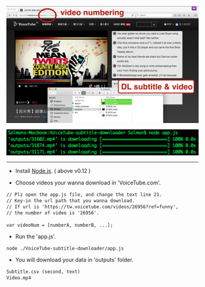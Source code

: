 ![01](readme/01.png)

![02](readme/02.png)

---

* Install [Node.js](https://nodejs.org/). ( above v0.12 )

* Choose videos your wanna download in 'VoiceTube.com'.

```
// Plz open the app.js file, and change the text line 21.
// Key-in the url path that you wanna download.
// If url is 'https://tw.voicetube.com/videos/26956?ref=funny',
// the number of video is '26956'.

var videoNum = [numberA, numberB, ...];
```

* Run the 'app.js'.

```
node ./VoiceTube-subtitle-downloader/app.js
```

* You will download your data in 'outputs' folder.

```
Subtitle.csv (second, text) 
Video.mp4
```